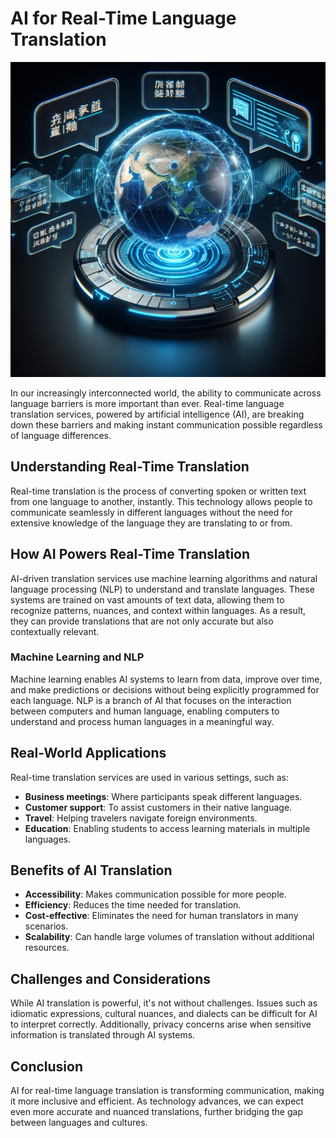 # AI for Real-Time Language Translation

![AI-powered real-time language translation in action](https://raw.githubusercontent.com/Kanakjr/100-days-of-AI-Writing/main/images/AI-for-Real-Time-Language-Translation.png)

In our increasingly interconnected world, the ability to communicate across language barriers is more important than ever. Real-time language translation services, powered by artificial intelligence (AI), are breaking down these barriers and making instant communication possible regardless of language differences.

## Understanding Real-Time Translation

Real-time translation is the process of converting spoken or written text from one language to another, instantly. This technology allows people to communicate seamlessly in different languages without the need for extensive knowledge of the language they are translating to or from.

## How AI Powers Real-Time Translation

AI-driven translation services use machine learning algorithms and natural language processing (NLP) to understand and translate languages. These systems are trained on vast amounts of text data, allowing them to recognize patterns, nuances, and context within languages. As a result, they can provide translations that are not only accurate but also contextually relevant.

### Machine Learning and NLP

Machine learning enables AI systems to learn from data, improve over time, and make predictions or decisions without being explicitly programmed for each language. NLP is a branch of AI that focuses on the interaction between computers and human language, enabling computers to understand and process human languages in a meaningful way.

## Real-World Applications

Real-time translation services are used in various settings, such as:

- **Business meetings**: Where participants speak different languages.
- **Customer support**: To assist customers in their native language.
- **Travel**: Helping travelers navigate foreign environments.
- **Education**: Enabling students to access learning materials in multiple languages.

## Benefits of AI Translation

- **Accessibility**: Makes communication possible for more people.
- **Efficiency**: Reduces the time needed for translation.
- **Cost-effective**: Eliminates the need for human translators in many scenarios.
- **Scalability**: Can handle large volumes of translation without additional resources.

## Challenges and Considerations

While AI translation is powerful, it's not without challenges. Issues such as idiomatic expressions, cultural nuances, and dialects can be difficult for AI to interpret correctly. Additionally, privacy concerns arise when sensitive information is translated through AI systems.

## Conclusion

AI for real-time language translation is transforming communication, making it more inclusive and efficient. As technology advances, we can expect even more accurate and nuanced translations, further bridging the gap between languages and cultures.

